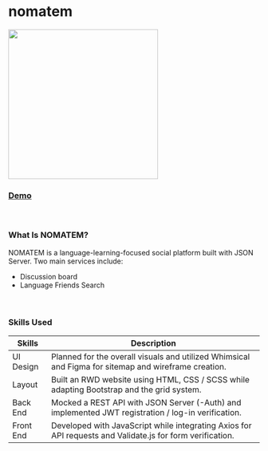 # nomatem
<img src="https://imgur.com/LqwfMZo.png" width="300">

### [Demo](https://yoshiyyc.github.io/nomatem/html/index.html)
　
### What Is NOMATEM?
NOMATEM is a language-learning-focused social platform built with JSON Server. Two main services include:  
* Discussion board
* Language Friends Search   

　 
### Skills Used
| Skills     | Description |
| ----------- | ----------- |
| UI Design | Planned for the overall visuals and utilized Whimsical and Figma for sitemap and wireframe creation.       |
| Layout   | Built an RWD website using HTML, CSS / SCSS while adapting Bootstrap and the grid system.        |
| Back End  | Mocked a REST API with JSON Server (-Auth) and implemented JWT registration / log-in verification.       |
| Front End | Developed with JavaScript while integrating Axios for API requests and Validate.js for form verification.      |

